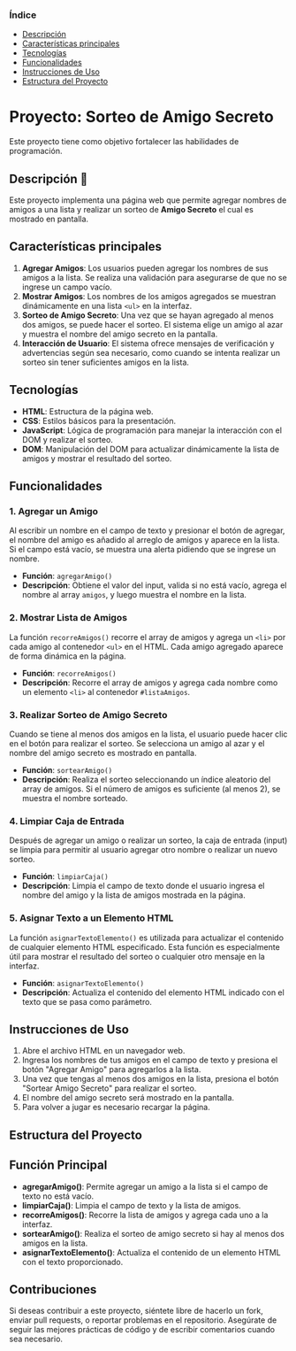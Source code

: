 ### Índice


- [Descripción](#Descripción)
- [Características principales](#Características-principales)
- [Tecnologías](#Tecnologías)
- [Funcionalidades](#Funcionalidades)
- [Instrucciones de Uso](#Instrucciones-de-Uso)
- [Estructura del Proyecto](#Estructura-del-Proyecto)

# Proyecto: Sorteo de Amigo Secreto

Este proyecto tiene como objetivo fortalecer las habilidades de programación.

## Descripción  🚀

Este proyecto implementa una página web que permite agregar nombres de amigos a una lista y realizar un sorteo de **Amigo Secreto** el cual es mostrado en pantalla.

## Características principales

1. **Agregar Amigos**: Los usuarios pueden agregar los nombres de sus amigos a la lista. Se realiza una validación para asegurarse de que no se ingrese un campo vacío.
2. **Mostrar Amigos**: Los nombres de los amigos agregados se muestran dinámicamente en una lista `<ul>` en la interfaz.
3. **Sorteo de Amigo Secreto**: Una vez que se hayan agregado al menos dos amigos, se puede hacer el sorteo. El sistema elige un amigo al azar y muestra el nombre del amigo secreto en la pantalla.
4. **Interacción de Usuario**: El sistema ofrece mensajes de verificación y advertencias según sea necesario, como cuando se intenta realizar un sorteo sin tener suficientes amigos en la lista.

## Tecnologías

- **HTML**: Estructura de la página web.
- **CSS**: Estilos básicos para la presentación.
- **JavaScript**: Lógica de programación para manejar la interacción con el DOM y realizar el sorteo.
- **DOM**: Manipulación del DOM para actualizar dinámicamente la lista de amigos y mostrar el resultado del sorteo.

## Funcionalidades

### 1. **Agregar un Amigo**

Al escribir un nombre en el campo de texto y presionar el botón de agregar, el nombre del amigo es añadido al arreglo de amigos y aparece en la lista. Si el campo está vacío, se muestra una alerta pidiendo que se ingrese un nombre.

- **Función**: `agregarAmigo()`
- **Descripción**: Obtiene el valor del input, valida si no está vacío, agrega el nombre al array `amigos`, y luego muestra el nombre en la lista.

### 2. **Mostrar Lista de Amigos**

La función `recorreAmigos()` recorre el array de amigos y agrega un `<li>` por cada amigo al contenedor `<ul>` en el HTML. Cada amigo agregado aparece de forma dinámica en la página.

- **Función**: `recorreAmigos()`
- **Descripción**: Recorre el array de amigos y agrega cada nombre como un elemento `<li>` al contenedor `#listaAmigos`.

### 3. **Realizar Sorteo de Amigo Secreto**

Cuando se tiene al menos dos amigos en la lista, el usuario puede hacer clic en el botón para realizar el sorteo. Se selecciona un amigo al azar y el nombre del amigo secreto es mostrado en pantalla.

- **Función**: `sortearAmigo()`
- **Descripción**: Realiza el sorteo seleccionando un índice aleatorio del array de amigos. Si el número de amigos es suficiente (al menos 2), se muestra el nombre sorteado.

### 4. **Limpiar Caja de Entrada**

Después de agregar un amigo o realizar un sorteo, la caja de entrada (input) se limpia para permitir al usuario agregar otro nombre o realizar un nuevo sorteo.

- **Función**: `limpiarCaja()`
- **Descripción**: Limpia el campo de texto donde el usuario ingresa el nombre del amigo y la lista de amigos mostrada en la página.

### 5. **Asignar Texto a un Elemento HTML**

La función `asignarTextoElemento()` es utilizada para actualizar el contenido de cualquier elemento HTML especificado. Esta función es especialmente útil para mostrar el resultado del sorteo o cualquier otro mensaje en la interfaz.

- **Función**: `asignarTextoElemento()`
- **Descripción**: Actualiza el contenido del elemento HTML indicado con el texto que se pasa como parámetro.

## Instrucciones de Uso

1. Abre el archivo HTML en un navegador web.
2. Ingresa los nombres de tus amigos en el campo de texto y presiona el botón "Agregar Amigo" para agregarlos a la lista.
3. Una vez que tengas al menos dos amigos en la lista, presiona el botón "Sortear Amigo Secreto" para realizar el sorteo.
4. El nombre del amigo secreto será mostrado en la pantalla.
5. Para volver a jugar es necesario recargar la página.

## Estructura del Proyecto


## Función Principal

- **agregarAmigo()**: Permite agregar un amigo a la lista si el campo de texto no está vacío.
- **limpiarCaja()**: Limpia el campo de texto y la lista de amigos.
- **recorreAmigos()**: Recorre la lista de amigos y agrega cada uno a la interfaz.
- **sortearAmigo()**: Realiza el sorteo de amigo secreto si hay al menos dos amigos en la lista.
- **asignarTextoElemento()**: Actualiza el contenido de un elemento HTML con el texto proporcionado.

## Contribuciones

Si deseas contribuir a este proyecto, siéntete libre de hacerlo un fork, enviar pull requests, o reportar problemas en el repositorio. Asegúrate de seguir las mejores prácticas de código y de escribir comentarios cuando sea necesario.


